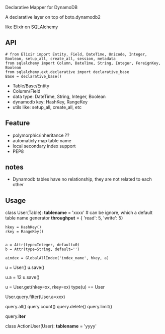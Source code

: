 
Declarative Mapper for DynamoDB

A declarative layer on top of boto.dynamodb2

like Elixir on SQLAlchemy

## API

```
# from Elixir import Entity, Field, DateTime, Unicode, Integer, Boolean, setup_all, create_all, session, metadata
from sqlalchemy import Column, DateTime, String, Integer, ForeignKey, Boolean
from sqlalchemy.ext.declarative import declarative_base
Base = declarative_base()
```
- Table/Base/Entity
- Column/Field
- data type: DateTime, String, Integer, Boolean
- dynamodb key: HashKey, RangeKey
- utils like: setup_all, create_all, etc

## Feature
- polymorphic/inheritance ??
- automaticly map table name
- local secondary index support
- PEP8

## notes

- Dynamodb tables have no relationship, they are not related to each other

## Usage

class User(Table):
    __tablename__ = 'xxxx' # can be ignore, which a default table name generator
    __throughput__ = { 'read': 5, 'write': 5}
    
    hkey = HashKey()
    rkey = RangeKey()


    a = Attr(type=Integer, default=0)
    b = Attr(type=String, default='')

    aindex = GlobalAllIndex('index_name', hkey, a)

u = User()
u.save()

u.a = 12
u.save()

u = User.get(hkey=xx, rkey=xx)
type(u) == User 

User.query.filter(User.a=xxx)

query.all()
query.count()
query.delete()
query.limit()

query.__iter__

class ActionUser(User):
    __tablename__ = 'yyyy'



